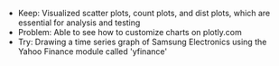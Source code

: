 - Keep: Visualized scatter plots, count plots, and dist plots, which are essential for analysis and testing
- Problem: Able to see how to customize charts on plotly.com
- Try: Drawing a time series graph of Samsung Electronics using the Yahoo Finance module called 'yfinance'
